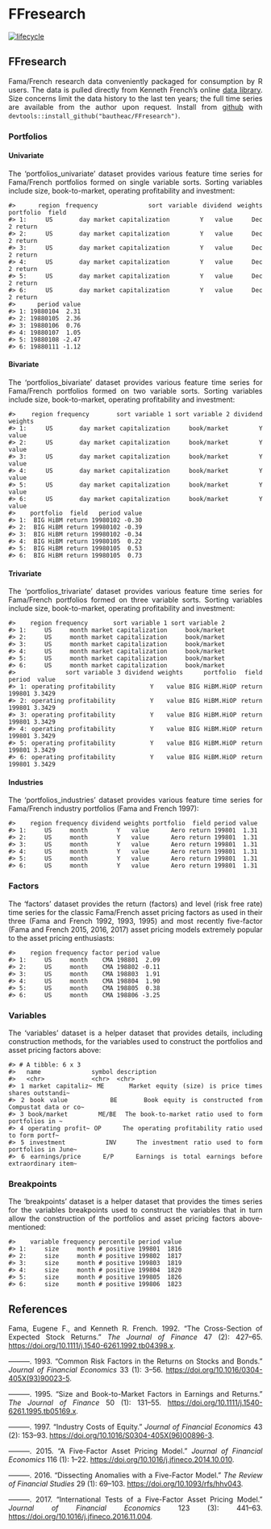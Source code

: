 FFresearch
================

[![lifecycle](https://img.shields.io/badge/lifecycle-experimental-orange.svg)](https://www.tidyverse.org/lifecycle/#experimental)

<style> body {text-align: justify} </style>

## FFresearch

Fama/French research data conveniently packaged for consumption by R
users. The data is pulled directly from Kenneth French’s online [data
library](http://mba.tuck.dartmouth.edu/pages/faculty/ken.french/data_library.html).
Size concerns limit the data history to the last ten years; the full
time series are available from the author upon request. Install from
[github](https://github.com/bautheac/FFresearch/) with
`devtools::install_github("bautheac/FFresearch")`.

### Portfolios

#### Univariate

The ‘portfolios\_univariate’ dataset provides various feature time
series for Fama/French portfolios formed on single variable sorts.
Sorting variables include size, book-to-market, operating profitability
and investment:

    #>    region frequency         sort variable dividend weights portfolio  field
    #> 1:     US       day market capitalization        Y   value     Dec 2 return
    #> 2:     US       day market capitalization        Y   value     Dec 2 return
    #> 3:     US       day market capitalization        Y   value     Dec 2 return
    #> 4:     US       day market capitalization        Y   value     Dec 2 return
    #> 5:     US       day market capitalization        Y   value     Dec 2 return
    #> 6:     US       day market capitalization        Y   value     Dec 2 return
    #>      period value
    #> 1: 19880104  2.31
    #> 2: 19880105  2.36
    #> 3: 19880106  0.76
    #> 4: 19880107  1.05
    #> 5: 19880108 -2.47
    #> 6: 19880111 -1.12

#### Bivariate

The ‘portfolios\_bivariate’ dataset provides various feature time series
for Fama/French portfolios formed on two variable sorts. Sorting
variables include size, book-to-market, operating profitability and
investment:

    #>    region frequency       sort variable 1 sort variable 2 dividend weights
    #> 1:     US       day market capitalization     book/market        Y   value
    #> 2:     US       day market capitalization     book/market        Y   value
    #> 3:     US       day market capitalization     book/market        Y   value
    #> 4:     US       day market capitalization     book/market        Y   value
    #> 5:     US       day market capitalization     book/market        Y   value
    #> 6:     US       day market capitalization     book/market        Y   value
    #>    portfolio  field   period value
    #> 1:  BIG HiBM return 19980102 -0.30
    #> 2:  BIG HiBM return 19980102 -0.39
    #> 3:  BIG HiBM return 19980102 -0.34
    #> 4:  BIG HiBM return 19980105  0.22
    #> 5:  BIG HiBM return 19980105  0.53
    #> 6:  BIG HiBM return 19980105  0.73

#### Trivariate

The ‘portfolios\_trivariate’ dataset provides various feature time
series for Fama/French portfolios formed on three variable sorts.
Sorting variables include size, book-to-market, operating profitability
and investment:

    #>    region frequency       sort variable 1 sort variable 2
    #> 1:     US     month market capitalization     book/market
    #> 2:     US     month market capitalization     book/market
    #> 3:     US     month market capitalization     book/market
    #> 4:     US     month market capitalization     book/market
    #> 5:     US     month market capitalization     book/market
    #> 6:     US     month market capitalization     book/market
    #>            sort variable 3 dividend weights     portfolio  field period  value
    #> 1: operating profitability        Y   value BIG HiBM.HiOP return 199801 3.3429
    #> 2: operating profitability        Y   value BIG HiBM.HiOP return 199801 3.3429
    #> 3: operating profitability        Y   value BIG HiBM.HiOP return 199801 3.3429
    #> 4: operating profitability        Y   value BIG HiBM.HiOP return 199801 3.3429
    #> 5: operating profitability        Y   value BIG HiBM.HiOP return 199801 3.3429
    #> 6: operating profitability        Y   value BIG HiBM.HiOP return 199801 3.3429

#### Industries

The ‘portfolios\_industries’ dataset provides various feature time
series for Fama/French industry portfolios (Fama and French 1997):

    #>    region frequency dividend weights portfolio  field period value
    #> 1:     US     month        Y   value      Aero return 199801  1.31
    #> 2:     US     month        Y   value      Aero return 199801  1.31
    #> 3:     US     month        Y   value      Aero return 199801  1.31
    #> 4:     US     month        Y   value      Aero return 199801  1.31
    #> 5:     US     month        Y   value      Aero return 199801  1.31
    #> 6:     US     month        Y   value      Aero return 199801  1.31

### Factors

The ‘factors’ dataset provides the return (factors) and level (risk free
rate) time series for the classic Fama/French asset pricing factors as
used in their three (Fama and French 1992, 1993, 1995) and most recently
five-factor (Fama and French 2015, 2016, 2017) asset pricing models
extremely popular to the asset pricing enthusiasts:

    #>    region frequency factor period value
    #> 1:     US     month    CMA 198801  2.09
    #> 2:     US     month    CMA 198802 -0.11
    #> 3:     US     month    CMA 198803  1.91
    #> 4:     US     month    CMA 198804  1.90
    #> 5:     US     month    CMA 198805  0.38
    #> 6:     US     month    CMA 198806 -3.25

### Variables

The ‘variables’ dataset is a helper dataset that provides details,
including construction methods, for the variables used to construct the
portfolios and asset pricing factors above:

    #> # A tibble: 6 x 3
    #>   name              symbol description                                          
    #>   <chr>             <chr>  <chr>                                                
    #> 1 market capitaliz~ ME     Market equity (size) is price times shares outstandi~
    #> 2 book value        BE     Book equity is constructed from Compustat data or co~
    #> 3 book/market       ME/BE  The book-to-market ratio used to form portfolios in ~
    #> 4 operating profit~ OP     The operating profitability ratio used to form portf~
    #> 5 investment        INV    The investment ratio used to form portfolios in June~
    #> 6 earnings/price    E/P    Earnings is total earnings before extraordinary item~

### Breakpoints

The ‘breakpoints’ dataset is a helper dataset that provides the times
series for the variables breakpoints used to construct the variables
that in turn allow the construction of the portfolios and asset pricing
factors above-mentioned:

    #>    variable frequency percentile period value
    #> 1:     size     month # positive 199801  1816
    #> 2:     size     month # positive 199802  1817
    #> 3:     size     month # positive 199803  1819
    #> 4:     size     month # positive 199804  1820
    #> 5:     size     month # positive 199805  1826
    #> 6:     size     month # positive 199806  1823

## References

<div id="refs" class="references">

<div id="ref-fama_cross_section_1992">

Fama, Eugene F., and Kenneth R. French. 1992. “The Cross-Section of
Expected Stock Returns.” *The Journal of Finance* 47 (2): 427–65.
<https://doi.org/10.1111/j.1540-6261.1992.tb04398.x>.

</div>

<div id="ref-fama_common_1993">

———. 1993. “Common Risk Factors in the Returns on Stocks and Bonds.”
*Journal of Financial Economics* 33 (1): 3–56.
<https://doi.org/10.1016/0304-405X(93)90023-5>.

</div>

<div id="ref-fama_size_1995">

———. 1995. “Size and Book-to-Market Factors in Earnings and Returns.”
*The Journal of Finance* 50 (1): 131–55.
<https://doi.org/10.1111/j.1540-6261.1995.tb05169.x>.

</div>

<div id="ref-fama_industry_1997">

———. 1997. “Industry Costs of Equity.” *Journal of Financial Economics*
43 (2): 153–93. <https://doi.org/10.1016/S0304-405X(96)00896-3>.

</div>

<div id="ref-fama_five_factor_2015">

———. 2015. “A Five-Factor Asset Pricing Model.” *Journal of Financial
Economics* 116 (1): 1–22.
<https://doi.org/10.1016/j.jfineco.2014.10.010>.

</div>

<div id="ref-fama_dissecting_2016">

———. 2016. “Dissecting Anomalies with a Five-Factor Model.” *The Review
of Financial Studies* 29 (1): 69–103.
<https://doi.org/10.1093/rfs/hhv043>.

</div>

<div id="ref-fama_international_2017">

———. 2017. “International Tests of a Five-Factor Asset Pricing Model.”
*Journal of Financial Economics* 123 (3): 441–63.
<https://doi.org/10.1016/j.jfineco.2016.11.004>.

</div>

</div>
